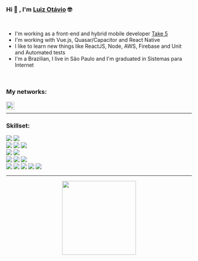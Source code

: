 ### Hi 👋 , I'm [Luiz Otávio](https://github.com/luizfonsecaa) 🤓

&nbsp;

- I'm working as a front-end and hybrid mobile developer [Take 5](https://take5lms.com/) <br />
- I'm working with Vue.js, Quasar/Capacitor and React Native  <br />
- I like to learn new things like ReactJS, Node, AWS, Firebase and Unit and Automated tests <br />
- I'm a Brazilian, I live in São Paulo and I'm graduated in Sistemas para Internet

&nbsp;

### My networks:

[<img align="left" alt="luizfonsecaa's | LinkedIn" width="22px" src="https://cdn.jsdelivr.net/npm/simple-icons@v3/icons/linkedin.svg" />](https://www.linkedin.com/in/luiz-ot%C3%A1vio-8b444671/)

<br />

---

### Skillset:

![](https://img.shields.io/badge/Language-JavaScript-yellow) ![](https://img.shields.io/badge/Language-TypeScript-blue) <br /> ![](https://img.shields.io/badge/Framework-Vue-darkgreen) ![](https://img.shields.io/badge/Framework-NodeJS-brightgreen)  ![](https://img.shields.io/badge/Framework-Quasar-lightblue) <br /> ![](https://img.shields.io/badge/Cloud-Firebase-yellow) ![](https://img.shields.io/badge/Cloud-AWS-232F3E) <br /> ![](https://img.shields.io/badge/OS-Windows/WSL-blue) ![](https://img.shields.io/badge/OS-MacOS-999999) ![](https://img.shields.io/badge/OS-Linux-yellow) <br /> ![](https://img.shields.io/badge/Tools-VisualCode-blue) ![](https://img.shields.io/badge/Tools-Git-red) ![](https://img.shields.io/badge/Tools-GitHub-black) ![](https://img.shields.io/badge/Tools-Zsh-green) ![](https://img.shields.io/badge/Tools-Insomnia%20-blueviolet)

---

<p align="center">
<img src="https://media.giphy.com/media/IThjAlJnD9WNO/giphy.gif" width="200" heigth="200"> 
